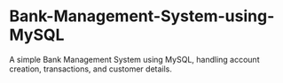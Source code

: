 # Bank-Management-System-using-MySQL
A simple Bank Management System using MySQL, handling account creation, transactions, and customer details.
